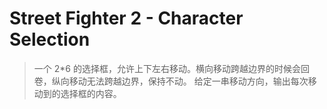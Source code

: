 # Street Fighter 2 - Character Selection

> 一个 2*6 的选择框，允许上下左右移动。横向移动跨越边界的时候会回卷，纵向移动无法跨越边界，保持不动。
> 给定一串移动方向，输出每次移动到的选择框的内容。
